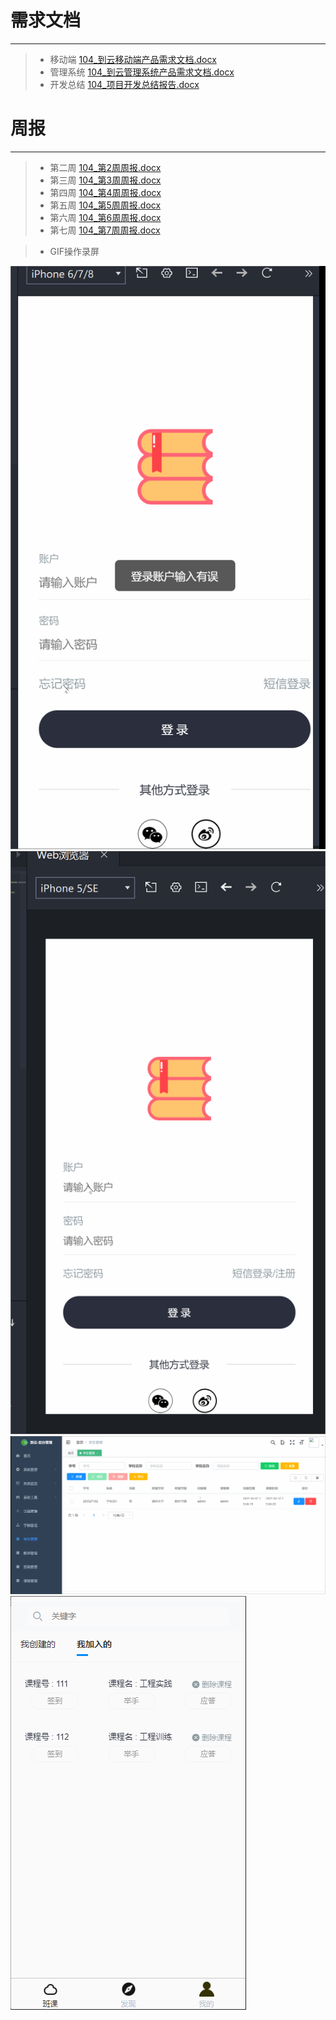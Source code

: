 # 需求文档

-----
> * 移动端 
[104_到云移动端产品需求文档.docx](https://github.com/TragedyN/EngineeringPractice/blob/master/%E7%AC%AC%E5%8D%81%E4%B8%80%E5%91%A8/104_%E5%88%B0%E4%BA%91%E7%A7%BB%E5%8A%A8%E7%AB%AF%E4%BA%A7%E5%93%81%E9%9C%80%E6%B1%82%E6%96%87%E6%A1%A3.docx)
> * 管理系统 
[104_到云管理系统产品需求文档.docx](https://github.com/TragedyN/EngineeringPractice/blob/master/%E7%AC%AC%E5%8D%81%E4%B8%80%E5%91%A8/104_%E5%88%B0%E4%BA%91%E7%AE%A1%E7%90%86%E7%B3%BB%E7%BB%9F%E4%BA%A7%E5%93%81%E9%9C%80%E6%B1%82%E6%96%87%E6%A1%A3.docx)
> * 开发总结
[104_项目开发总结报告.docx](https://github.com/TragedyN/EngineeringPractice/blob/master/%E7%AC%AC%E5%8D%81%E4%B8%80%E5%91%A8/104_%E9%A1%B9%E7%9B%AE%E5%BC%80%E5%8F%91%E6%80%BB%E7%BB%93%E6%8A%A5%E5%91%8A.docx)

# 周报

-----
> * 第二周
[104_第2周周报.docx](https://github.com/TragedyN/EngineeringPractice/blob/master/%E7%AC%AC%E4%BA%8C%E5%91%A8/104_%E7%AC%AC2%E5%91%A8%E5%91%A8%E6%8A%A5.docx)
> * 第三周
[104_第3周周报.docx](https://github.com/TragedyN/EngineeringPractice/blob/master/%E7%AC%AC%E4%B8%89%E5%91%A8/104_%E7%AC%AC3%E5%91%A8%E5%91%A8%E6%8A%A5.docx)
> * 第四周
[104_第4周周报.docx](https://github.com/TragedyN/EngineeringPractice/blob/master/%E7%AC%AC%E5%9B%9B%E5%91%A8/104_%E7%AC%AC4%E5%91%A8%E5%91%A8%E6%8A%A5.docx)
> * 第五周
[104_第5周周报.docx](https://github.com/TragedyN/EngineeringPractice/blob/master/%E7%AC%AC%E4%BA%94%E5%91%A8/104_%E7%AC%AC5%E5%91%A8%E5%91%A8%E6%8A%A5.docx)
> * 第六周
[104_第6周周报.docx](https://github.com/TragedyN/EngineeringPractice/blob/master/%E7%AC%AC%E5%85%AD%E5%91%A8/104_%E7%AC%AC6%E5%91%A8%E5%91%A8%E6%8A%A5.docx)
> * 第七周
[104_第7周周报.docx](https://github.com/TragedyN/EngineeringPractice/blob/master/%E7%AC%AC%E4%B8%83%E5%91%A8/104_%E7%AC%AC7%E5%91%A8%E5%91%A8%E6%8A%A5.docx)

> * GIF操作录屏
> 
![104_移动端_03.gif](https://github.com/TragedyN/EngineeringPractice/blob/master/%E7%AC%AC%E4%B8%89%E5%91%A8/104_%E7%A7%BB%E5%8A%A8%E7%AB%AF_03.gif)
![104_移动端_05.gif](https://github.com/TragedyN/EngineeringPractice/blob/master/%E7%AC%AC%E4%BA%94%E5%91%A8/104_%E7%A7%BB%E5%8A%A8%E7%AB%AF_05.gif)
![104_移动端_06.gif](https://github.com/TragedyN/EngineeringPractice/blob/master/%E7%AC%AC%E5%85%AD%E5%91%A8/104_%E5%89%8D%E7%AB%AF_06.gif)
![104_前端_06.gif](https://github.com/TragedyN/EngineeringPractice/blob/master/%E7%AC%AC%E5%85%AD%E5%91%A8/104_%E7%A7%BB%E5%8A%A8%E7%AB%AF_06.gif)
